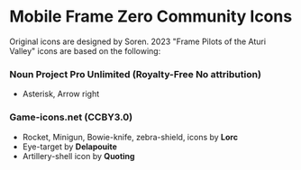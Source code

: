 # Mobile Frame Zero Community Icons

Original icons are designed by Soren.
2023 "Frame Pilots of the Aturi Valley" icons are based on the following:

### Noun Project Pro Unlimited (Royalty-Free No attribution)
- Asterisk, Arrow right

### Game-icons.net (CCBY3.0)
- Rocket, Minigun, Bowie-knife, zebra-shield, icons by **Lorc**
- Eye-target by **Delapouite**
- Artillery-shell icon by **Quoting**
